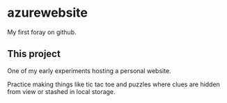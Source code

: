 # azurewebsite

My first foray on github.

## This project

One of my early experiments hosting a personal website.

Practice making things like tic tac toe and puzzles where clues are hidden from view or stashed in local storage.
